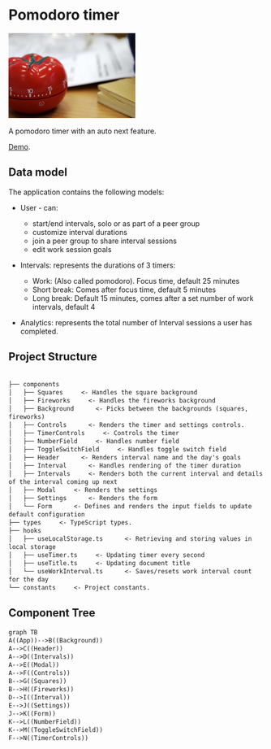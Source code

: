 # Pomodoro timer

[<img src="public/pomodoro-timer.jpg" width="250"/>](public/pomodoro-timer.jpg)

A pomodoro timer with an auto next feature.

[Demo](https://ingadi.github.io/pomodoro-timer/).


## Data model

The application contains the following models:

- User - can:
  - start/end intervals, solo or as part of a peer group
  - customize interval durations
  - join a peer group to share interval sessions
  - edit work session goals


- Intervals: represents the durations of 3 timers:
  - Work: (Also called pomodoro). Focus time, default 25 minutes
  - Short break: Comes after focus time, default 5 minutes
  - Long break: Default 15 minutes, comes after a set number of work intervals, default 4

- Analytics: represents the total number of Interval sessions a user has completed.


## Project Structure

```

├── components
│   ├── Squares     <- Handles the square background
│   ├── Fireworks     <- Handles the fireworks background
│   ├── Background      <- Picks between the backgrounds (squares, fireworks)
│   ├── Controls      <- Renders the timer and settings controls.
│   ├── TimerControls     <- Controls the timer
│   ├── NumberField     <- Handles number field
│   ├── ToggleSwitchField     <- Handles toggle switch field
│   ├── Header      <- Renders interval name and the day's goals
│   ├── Interval      <- Handles rendering of the timer duration
│   ├── Intervals     <- Renders both the current interval and details of the interval coming up next
│   ├── Modal     <- Renders the settings
│   ├── Settings      <- Renders the form
│   └── Form      <- Defines and renders the input fields to update default configuration
├── types     <- TypeScript types.
├── hooks
│   ├── useLocalStorage.ts      <- Retrieving and storing values in local storage
│   ├── useTimer.ts     <- Updating timer every second
│   ├── useTitle.ts     <- Updating document title
│   └── useWorkInterval.ts      <- Saves/resets work interval count for the day
└── constants     <- Project constants.
```

## Component Tree

```mermaid
graph TB
A((App))-->B((Background))
A-->C((Header))
A-->D((Intervals))
A-->E((Modal))
A-->F((Controls))
B-->G((Squares))
B-->H((Fireworks))
D-->I((Interval))
E-->J((Settings))
J-->K((Form))
K-->L((NumberField))
K-->M((ToggleSwitchField))
F-->N((TimerControls))
```
